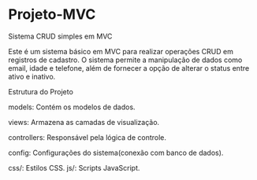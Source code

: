 # Projeto-MVC
Sistema CRUD simples em MVC

Este é um sistema básico em MVC para realizar operações CRUD em registros de cadastro. O sistema permite a 
manipulação de dados como email, idade e telefone, além de fornecer a opção de alterar o status entre ativo e inativo.

Estrutura do Projeto

models: Contém os modelos de dados.

views: Armazena as camadas de visualização.

controllers: Responsável pela lógica de controle.

config: Configurações do sistema(conexão com banco de dados).

css/: Estilos CSS.
js/: Scripts JavaScript.

